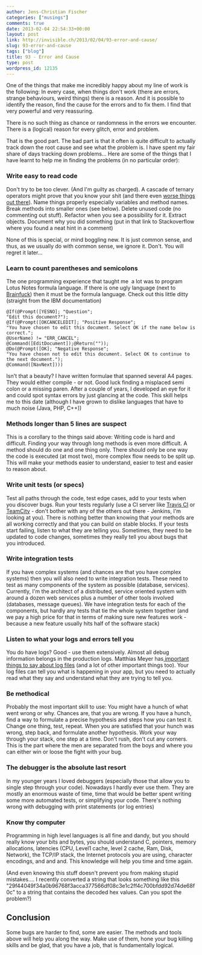 ```yaml
---
author: Jens-Christian Fischer
categories: ["musings"]
comments: true
date: 2013-02-04 22:54:33+00:00
layout: post
link: http://invisible.ch/2013/02/04/93-error-and-cause/
slug: 93-error-and-cause
tags: ["blog"]
title: 93 - Error and Cause
type: post
wordpress_id: 12135
---
```


One of the things that make me incredibly happy about my line of work is the following: In every case, when things don't work (there are errors, strange behaviours, weird things) there is a reason. And it is possible to identify the reason, find the cause for the errors and to fix them. I find that very powerful and very reassuring.

There is no such thing as chance or randomness in the errors we encounter. There is a (logical) reason for every glitch, error and problem.

That is the good part. The bad part is that it often is quite difficult to actually track down the root cause and see what the problem is. I have spent my fair share of days tracking down problems... Here are some of the things that I have learnt to help me in finding the problems (in no particular order):


### Write easy to read code


Don't try to be too clever. (And I'm guilty as charged). A cascade of ternary operators might prove that you know your shit (and there even [worse things out there](http://jeremywsherman.com/blog/2013/01/21/the-otherwise-operator/)). Name things properly especially variables and method names. Break methods into smaller ones (see below). Delete unused code (no commenting out stuff). Refactor when you see a possibility for it. Extract objects. Document why you did something (put in that link to Stackoverflow where you found a neat hint in a comment)

None of this is special, or mind boggling new. It is just common sense, and thus, as we usually do with common sense, we ignore it. Don't. You will regret it later...


### Learn to count parentheses and semicolons


The one programming experience that taught me  a lot was to program Lotus Notes formula language. If there is one ugly language (next to [Brainfuck](http://en.wikipedia.org/wiki/Brainfuck)) then it must be the formula language. Check out this little ditty (straight from the IBM documentation)

    
    @If(@Prompt([YESNO]; "Question";
    "Edit this document?");
    @If(@Prompt([OKCANCELEDIT]; "Positive Response";
    "You have chosen to edit this document. Select OK if the name below is correct.";
    @UserName) != "ERR_CANCEL";
    @Command([EditDocument]);@Return(""));
    @Do(@Prompt([OK]; "Negative Response";
    "You have chosen not to edit this document. Select OK to continue to the next document.");
    @Command([NavNext])))


Isn't that a beauty? I have written formulae that spanned several A4 pages. They would either compile - or not. Good luck finding a misplaced semi colon or a missing paren. After a couple of years, I developed an eye for it and could spot syntax errors by just glancing at the code. This skill helps me to this date (although I have grown to dislike languages that have to much noise (Java, PHP, C++))


### Methods longer than 5 lines are suspect


This is a corollary to the things said above: Writing code is hard and difficult. Finding your way through long methods is even more difficult. A method should do one and one thing only. There should only be one way the code is executed (at most two), more complex flow needs to be split up. This will make your methods easier to understand, easier to test and easier to reason about.


### Write unit tests (or specs)


Test all paths through the code, test edge cases, add to your tests when you discover bugs. Run your tests regularly (use a CI server like [Travis CI](https://travis-ci.org/) or [TeamCity](http://www.jetbrains.com/teamcity/) - don't bother with any of the others out there - Jenkins, I'm looking at you). There is nothing better than knowing that your methods are all working correctly and that you can build on stable blocks. If your tests start failing, listen to what they are telling you. Sometimes, they need to be updated to code changes, sometimes they really tell you about bugs that you introduced.


### Write integration tests


If you have complex systems (and chances are that you have complex systems) then you will also need to write integration tests. These need to test as many components of the system as possible (database, services). Currently, I'm the architect of a distributed, service oriented system with around a dozen web services plus a number of other tools involved (databases, message queues). We have integration tests for each of the components, but hardly any tests that tie the whole system together (and we pay a high price for that in terms of making sure new features work - because a new feature usually hits half of the software stack)


### Listen to what your logs and errors tell you


You do have logs? Good - use them extensively. Almost all debug information belongs in the production logs. Matthias Meyer has[ important things to say about log files](http://www.paperplanes.de/2011/7/25/web_operations_101_for_developers.html) (and a lot of other important things too). Your log files can tell you what is happening in your app, but you need to actually read what they say and understand what they are trying to tell you.


### Be methodical


Probably the most important skill to use: You might have a hunch of what went wrong or why. Chances are, that you are wrong. If you have a hunch, find a way to formulate a precise hypothesis and steps how you can test it. Change one thing, test, repeat. When you are satisfied that your hunch was wrong, step back, and formulate another hypothesis. Work your way through your stack, one step at a time. Don't rush, don't cut any corners. This is the part where the men are separated from the boys and where you can either win or loose the fight with your bug.


### The debugger is the absolute last resort


In my younger years I loved debuggers (especially those that allow you to single step through your code). Nowadays I hardly ever use them. They are mostly an enormous waste of time, time that would be better spent writing some more automated tests, or simplifying your code. There's nothing wrong with debugging with print statements (or log entries)


### Know thy computer


Programming in high level languages is all fine and dandy, but you should really know your bits and bytes, you should understand C, pointers, memory allocations, latencies (CPU, Level1 cache, level 2 cache, Ram, Disk, Network), the TCP/IP stack, the Internet protocols you are using, character encodings, and and and. This knowledge will help you time and time again.

(And even knowing this stuff doesn't prevent you from making stupid mistakes.... I recently converted a string that looks something like this "29f44049f34a0b96768f3acca377566df08c3e1c2ff4c700bfdd92d74de68f0c" to a string that contains the decoded hex values. Can you spot the problem?)




## Conclusion


Some bugs are harder to find, some are easier. The methods and tools above will help you along the way. Make use of them, hone your bug killing skills and be glad, that you have a job, that is fundamentally logical.





